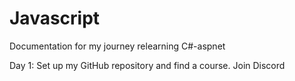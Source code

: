 # Javascript
Documentation for my journey relearning C#-aspnet

Day 1: Set up my GitHub repository and find a course. Join Discord

